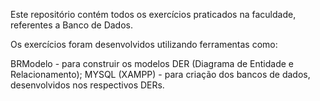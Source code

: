 Este repositório contém todos os exercícios praticados na faculdade, referentes a Banco de Dados.

Os exercícios foram desenvolvidos utilizando ferramentas como:

BRModelo - para construir os modelos DER (Diagrama de Entidade e Relacionamento);
MYSQL (XAMPP) - para criação dos bancos de dados, desenvolvidos nos respectivos DERs.
